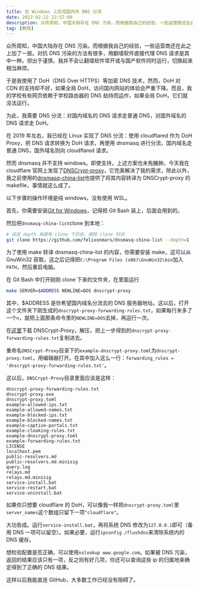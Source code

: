 ```yaml
---
title: 在 Windows 上实现国内外 DNS 分流
date: 2022-02-22 22:57:00
description: 众所周知，中国大陆存在 DNS 污染。而根据我自己的经验，一些运营商还在此之上加了一层。
tag: [教程]
---
```


众所周知，中国大陆存在 DNS 污染。而根据我自己的经验，一些运营商还在此之上加了一层。对抗 DNS 污染的方法有很多，用翻墙软件直接代理 DNS 请求是其中一种，但出于谨慎，我并不会让翻墙软件常开或与国产软件同时运行，切换起来相当麻烦。

于是我使用了 DoH（DNS Over HTTPS）等加密 DNS 技术，然而，DoH 对 CDN 的支持却不好，如果全局 DoH，访问国内网站的体验会严重下降。而且，我的学校有些网页依赖于学校路由器的 DNS 劫持而运作，如果全局 DoH，它们就没法运行。

为此，我需要 DNS 分流：对国内域名的 DNS 请求走普通 DNS，对国外域名的 DNS 请求走 DoH。

在 2019 年左右，我已经在 Linux 实现了 DNS 分流：使用 cloudflared 作为 DoH Proxy，把 DNS 请求转换为 DoH 请求，再使用 dnsmasq 进行分流，国内域名走普通 DNS，国外域名则向 cloudflared 请求。

然而 dnsmasq 并不支持 windows。即使支持，上述方案也未免臃肿。今天我在 cloudflare 官网上发现了[DNSCrypt-proxy](https://github.com/DNSCrypt/dnscrypt-proxy)，它完美解决了我的需求，除此以外，我之前使用的[dnsmasq-china-list](https://github.com/felixonmars/dnsmasq-china-list)也提供了将其内容转译为 DNSCrypt-proxy 的 makefile，事情就这么成了。

以下步骤的操作环境是纯 windows，没有使用 WSL。

首先，你需要安装[Git for Windows](https://gitforwindows.org/)，记得把 Git Bash 装上，后面会用到的。

然后把`dnsmasq-china-list`clone 到本地：

```bash
# 设定 depth 来避免 clone 下历史，缩短 clone 时间
git clone https://github.com/felixonmars/dnsmasq-china-list --depth=1
```

为了使用 make 转译 dnsmasq-china-list 的内容，你需要安装 make，这可以从 GnuWin32 获取，这之后记得把`C:\Program Files (x86)\GnuWin32\bin`加入`PATH`，然后重启电脑。

在 Git Bash 中打开刚刚 clone 下来的文件夹，在里面运行

```bash
make SERVER=$ADDRESS NEWLINE=DOS dnscrypt-proxy
```

其中，$ADDRESS 是你希望国内域名分流去的 DNS 服务器地址。这以后，打开这个文件夹下刚生成的`dnscrypt-proxy-forwarding-rules.txt`，如果每行末多了一个`n`，就把上面那条命令里的`NEWLINE=DOS`去掉，再运行一次。

在[这里](https://github.com/DNSCrypt/dnscrypt-proxy/releases/)下载 DNSCrypt-Proxy，解压，把上一步得到的`dnscrypt-proxy-forwarding-rules.txt`复制进去。

重命名`DNSCrypt-Proxy`目录下的`example-dnscrypt-proxy.toml`为`dnscrypt-proxy.toml`，用编辑器打开。在其中加入这么一行：`forwarding_rules = 'dnscrypt-proxy-forwarding-rules.txt'`。

这以后，`DNSCrypt-Proxy`目录里面应该是这样：

```plaintext
dnscrypt-proxy-forwarding-rules.txt
dnscrypt-proxy.exe
dnscrypt-proxy.toml
example-allowed-ips.txt
example-allowed-names.txt
example-blocked-ips.txt
example-blocked-names.txt
example-captive-portals.txt
example-cloaking-rules.txt
example-dnscrypt-proxy.toml
example-forwarding-rules.txt
LICENSE
localhost.pem
public-resolvers.md
public-resolvers.md.minisig
query.log
relays.md
relays.md.minisig
service-install.bat
service-restart.bat
service-uninstall.bat
```

如果你只想要 cloudflare 的 DoH，可以像我一样把`dnscrypt-proxy.toml`里`server_names`这个数组只留下一项`"cloudflare"`。

大功告成。运行`service-install.bat`，再将系统 DNS 修改为`127.0.0.1`即可（备用 DNS 一项可以留空）。如果必要，运行`ipconfig /flushdns`来清除系统内的 DNS 缓存。

想检验配置是否正确，可以使用`nslookup www.google.com`。如果被 DNS 污染，返回的结果应该只有一项，反之则有好几项，你还可以查询这些 ip 的归属地来确定得到了正确的 DNS 结果。

这样以后我能直连 GitHub，大多数工作已经没有阻碍了。

